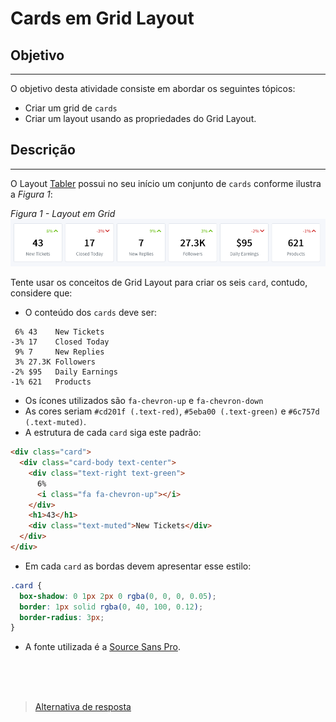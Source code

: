 # Cards em Grid Layout

## Objetivo
---

O objetivo desta atividade consiste em abordar os seguintes tópicos:

- Criar um grid de `cards`
- Criar um layout usando as propriedades do Grid Layout.
  
## Descrição
---
O Layout [Tabler](https://tabler.github.io/) possui no seu início um conjunto de `cards` conforme ilustra a *Figura 1*:
  
*Figura 1 - Layout em Grid*<br>
![Stats](assets/layout.png)

Tente usar os conceitos de Grid Layout para criar os seis `card`, contudo, considere que:

  * O conteúdo dos `cards` deve ser:

  ```
   6% 43    New Tickets
  -3% 17    Closed Today
   9% 7     New Replies
   3% 27.3K Followers
  -2% $95   Daily Earnings
  -1% 621   Products
  ```

  * Os ícones utilizados são `fa-chevron-up` e `fa-chevron-down`
  * As cores seriam `#cd201f (.text-red)`, `#5eba00 (.text-green)` e `#6c757d (.text-muted)`.
  * A estrutura de cada `card` siga este padrão:

  ```html
  <div class="card">
    <div class="card-body text-center">
      <div class="text-right text-green">
        6%
        <i class="fa fa-chevron-up"></i>
      </div>
      <h1>43</h1>
      <div class="text-muted">New Tickets</div>
    </div>
  </div>
  ```

  * Em cada `card` as bordas devem apresentar esse estilo:

  ```css
  .card {
    box-shadow: 0 1px 2px 0 rgba(0, 0, 0, 0.05);
    border: 1px solid rgba(0, 40, 100, 0.12);
    border-radius: 3px;
  }
  ```

  * A fonte utilizada é a [Source Sans Pro](https://fonts.google.com/specimen/Source+Sans+Pro).

<br>
<br>
<br>

> [Alternativa de resposta](site-response/)